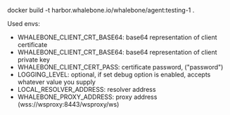 docker build -t harbor.whalebone.io/whalebone/agent:testing-1 .

Used envs:
- WHALEBONE_CLIENT_CRT_BASE64: base64 representation of client certificate
- WHALEBONE_CLIENT_CRT_BASE64: base64 representation of client private key
- WHALEBONE_CLIENT_CERT_PASS: certificate password, ("password")
- LOGGING_LEVEL: optional, if set debug option is enabled, accepts whatever value you supply
- LOCAL_RESOLVER_ADDRESS: resolver address
- WHALEBONE_PROXY_ADDRESS: proxy address (wss://wsproxy:8443/wsproxy/ws)
